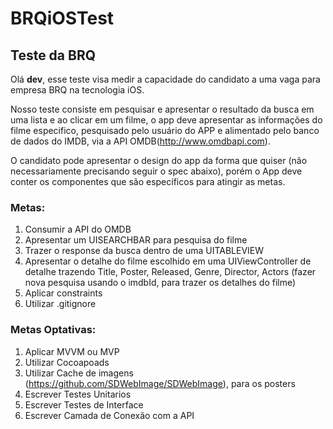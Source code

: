 # BRQiOSTest

## Teste da BRQ
 
Olá **dev**, esse teste visa medir a capacidade do candidato a uma vaga para empresa BRQ na tecnologia iOS.

Nosso teste consiste em pesquisar e apresentar o resultado da busca em uma lista e ao clicar em um filme, o app deve apresentar as informações do filme especifico, pesquisado pelo usuário do APP e alimentado pelo banco de dados do IMDB, via a API OMDB(http://www.omdbapi.com).

O candidato pode apresentar o design do app da forma que quiser (não necessariamente precisando seguir o spec abaixo), porém o App deve conter os componentes que são específicos para atingir as metas.

### Metas:
1. Consumir a API do OMDB
2. Apresentar um UISEARCHBAR para pesquisa do filme
3. Trazer o response da busca dentro de uma UITABLEVIEW
4. Apresentar o detalhe do filme escolhido em uma UIViewController de detalhe trazendo Title, Poster, Released, Genre, Director, Actors
(fazer nova pesquisa usando o imdbId, para trazer os detalhes do filme)
5. Aplicar constraints
6. Utilizar .gitignore

### Metas Optativas:
1. Aplicar MVVM ou MVP
2. Utilizar Cocoapoads
3. Utilizar Cache de imagens (https://github.com/SDWebImage/SDWebImage), para os posters
4. Escrever Testes Unitarios
5. Escrever Testes de Interface
6. Escrever Camada de Conexão com a API
